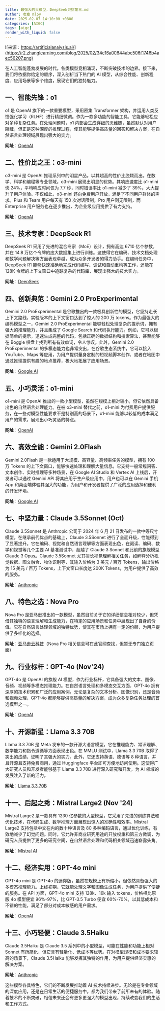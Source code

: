 ```yaml
---
title: 最强大的大模型，DeepSeek只排第三.md
author: 老章 mlpy
date: 2025-02-07 14:10:00 +0800
categories: [AIGC]
tags: [aigc]
render_with_liquid: false
---
```


![来源：https://artificialanalysis.ai/](https://r2.zhanglearning.com/blog/2025/02/34e16a00844abe506f1746b4aec56207.png)




在人工智能蓬勃发展的时代，各类模型竞相涌现，不断突破技术的边界。接下来，我们将依据你给定的顺序，深入剖析当下热门的 AI 模型，从综合性能、创新程度、应用场景等多个维度，展现它们的独特魅力。

## 一、智能先锋：o1

o1 是 OpenAI 旗下的一款重要模型，采用密集 Transformer 架构，并运用人类反馈强化学习（RLHF）进行精细微调。作为一款多功能的智能工具，它能够轻松应对多种复杂任务。在处理问题时，o1 内部会生成详细的思维链，虽然默认对用户隐藏，但正是这种深度的推理过程，使其能够提供高质量的回答和解决方案，在自然语言处理领域展现出强大的实力。

**网址**：[OpenAI](https://openai.com/)

## 二、性价比之王：o3-mini

o3-mini 是 OpenAI 推理系列中的明星产品，以其超高的性价比脱颖而出。在数学、科学和编程等专业领域，o3-mini 展现出明显的优势。其响应速度比 o1-mini 快 24%，平均响应时间仅为 7.7 秒，同时错误率比 o1-mini 减少了 39%，大大提升了用户体验。不仅如此，o3-mini 还向免费用户开放，满足了不同用户群体的需求。Plus 和 Team 用户每天有 150 次对话限制，Pro 用户则无限制，而 Enterprise 用户服务也在逐步推出，为企业级应用提供了有力支持。

**网址**：[OpenAI](https://openai.com/)

## 三、技术专家：DeepSeek R1

DeepSeek R1 采用了先进的混合专家（MoE）设计，拥有高达 6710 亿个参数，并在 14.8 万亿个令牌的庞大数据集上进行训练。这使得它在编码、技术文档处理和数学问题解决等方面表现卓越，成为众多开发者的得力助手。在编码任务中，DeepSeek R1 能够快速准确地完成代码编写、调试和自动重构等工作，还能在 128K 令牌的上下文窗口中追踪复杂的代码库，展现出强大的技术实力。

**网址**：[DeepSeek](https://www.deepseek.com/)

## 四、创新典范：Gemini 2.0 ProExperimental

Gemini 2.0 ProExperimental 是谷歌推出的一款极具创新性的模型，它坚持走长上下文路线，实验版本的上下文窗口达到了惊人的 200 万 tokens。作为最强大的编码模型之一，Gemini 2.0 ProExperimental 能够轻松处理复杂的提示词，拥有强大的推理能力，并且集成了 Google Search 和代码执行能力。例如，它可以根据简单的提示，迅速生成完整的代码，包括正确的数据结构和搜索算法，甚至能够在 Boggle 棋盘上找到所有有效单词，令人惊叹。此外，Gemini 2.0 ProExperimental 的多模态能力也非常突出，在谷歌生态系统中，它可以接入 YouTube、Maps 等应用，为用户提供量身定制的短视频脚本创作，或者在地图中通过推理提供有趣的地点推荐，极大地拓展了应用场景。

**网址**：[Google AI](https://ai.google/)

## 五、小巧灵活：o1-mini

o1-mini 是 OpenAI 推出的一款小型模型，虽然在规模上相对较小，但它依然具备出色的自然语言处理能力。在被 o3-mini 替代之前，o1-mini 为付费用户提供服务，在一些对模型性能要求不是特别高的场景下，o1-mini 能够以较低的成本满足用户的需求，展现出小巧灵活的特点。

**网址**：[OpenAI](https://openai.com/)

## 六、高效全能：Gemini 2.0Flash

Gemini 2.0Flash 是一款适用于大规模、高容量、高频率任务的模型，拥有 100 万 Tokens 的上下文窗口，能够快速处理和理解大量信息。它支持一般常规问答、文本创作、实时推理等多种场景，在 Google AI Studio 和 Vertex AI 上线后，开发者可以通过 Gemini API 将其应用于生产级应用中，用户也可以在 Gemini 手机 App 和桌面端体验其强大的功能，为用户和开发者提供了广泛的应用选择和便利的开发环境。

**网址**：[Google AI](https://ai.google/)

## 七、中坚力量：Claude 3.5Sonnet (Oct)

Claude 3.5Sonnet 是 Anthropic 公司于 2024 年 6 月 21 日发布的一款中等尺寸模型。在继承前代优点的基础上，Claude 3.5Sonnet 进行了全面升级，性能得到了显著提升。它在编码、视觉和自然语言理解等方面表现出色，在阅读、编码、数学和视觉等几个主要 AI 基准测试中，超越了 Claude 3 Sonnet 和此前的旗舰模型 Claude 3 Opus。Claude 3.5Sonnet 尤其擅长视觉理解相关任务，如解释分析视觉数据、图文融合、物体识别等，其输入价格为 3 美元 / 百万 Tokens，输出价格为 15 美元 / 百万 Tokens，上下文窗口长度达 200K Tokens，为用户提供了高效的服务。

**网址**：[Anthropic](https://anthropic.com/)

## 八、特色之选：Nova Pro

Nova Pro 是亚马逊推出的一款模型，虽然目前关于它的详细信息相对较少，但凭借其独特的语言理解和生成能力，在特定的应用场景和任务中展现出了自身的价值。它在自然语言处理领域的独特优势，使其在市场上拥有一定的份额，为用户提供了多样化的选择。

**网址**：[亚马逊云科技](https://aws.amazon.com/cn/)（Nova Pro 相关信息可在此官网查找，但暂无专门独立页面）

## 九、行业标杆：GPT-4o (Nov'24)

GPT-4o 是 OpenAI 的旗舰 AI 模型，作为行业标杆，它具备强大的文本、图像、音频、视频等多模态推理能力。在自然语言处理和多模态交互方面，GPT-4o 拥有深厚的技术积累和广泛的应用案例。无论是复杂的文本分析、图像识别，还是音频和视频处理，GPT-4o 都能够提供高质量的解决方案，成为众多复杂任务处理的首选模型之一。

**网址**：[OpenAI](https://openai.com/)

## 十、开源新星：Llama 3.3 70B

Llama 3.3 70B 是 Meta 发布的一款开源大语言模型，它在推理能力、常识理解、数学能力和指令遵循等方面表现出色。在 MMLU 测试中，Llama 3.3 70B 取得了突出的成绩，证明了其强大的实力。此外，它还支持英语、德语等 8 种语言，并且开源且支持免费商用，通过 Huggingface 平台即可方便地访问使用。这使得广大研究人员和开发者能够基于 Llama 3.3 70B 进行深入研究和开发，为 AI 领域的发展注入了新的活力。

**网址**：[Llama 3.3 70B](https://huggingface.co/meta-llama/Llama-3-3b-70b)

## 十一、后起之秀：Mistral Large2 (Nov '24)

Mistral Large2 是一款具有 1230 亿参数的大型模型，它采用了先进的训练算法和优化技术，在代码生成、数学推理方面展现出惊人的准确性和效率。Mistral Large2 支持包括中文在内的数十种语言及 80 多种编码语言，通过优化训练，有效地减少了幻觉问题。同时，它允许非商业研究用途的开放权重和第三方微调，为研究人员提供了更多的研究空间，在自然语言处理和代码相关领域迅速崭露头角。

**网址**：[Mistral AI](https://mistral.ai/)

## 十二、经济实用：GPT-4o mini

GPT-4o mini 是 GPT-4o 的迷你版，虽然在规模上有所缩小，但依然具备强大的多模态推理能力。上线初期，它就能处理文字和图像生成任务，为用户提供了便捷的服务。在 API 方面，GPT-4o mini 支持 128k、16k 输入 tokens，价格相比原版 4o 模型便宜 96%-97%，比 GPT-3.5 Turbo 便宜 60%-70%，以其低成本和不错的性能，满足了部分对成本敏感的用户需求。

**网址**：[OpenAI](https://openai.com/)

## 十三、小巧轻便：Claude 3.5Haiku

Claude 3.5Haiku 是 Claude 3.5 系列中的小型模型，可能在性能和功能上相对 Sonnet 有所简化，但它具有轻量化、低成本等优势。在对模型规模和成本要求较高的场景下，Claude 3.5Haiku 能够发挥其独特的作用，为用户提供经济实惠的解决方案。

**网址**：[Anthropic](https://anthropic.com/)

这些模型各具特色，它们的不断发展推动着 AI 技术持续进步。无论是在专业领域的深度应用，还是在日常生活的便捷服务中，都为我们带来了前所未有的体验。随着技术的不断突破，相信未来还会有更多更强大的模型出现，持续改变我们的生活和工作方式。